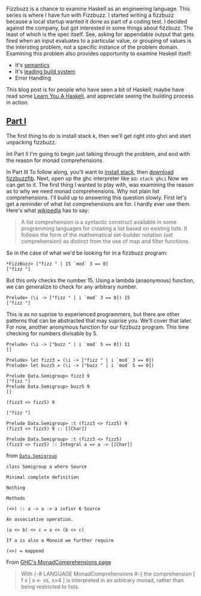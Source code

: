 Fizzbuzz is a chance to examine Haskell as an engineering language.
This series is where I have fun with Fizzbuzz. I started writing a fizzbuzz
because a local startup wanted it done as part of a coding test. I decided
against the company, but got interested in some things about fizzbuzz. The
least of which is the spec itself. See, asking for appendable output that gets
fired when an input evaluates to a particular value, or grouping of values
is the intersting problem, not a specific instance of the problem domain.
Examining this problem also provides opportunity to examine Haskell itself:
* It's [semantics](https://en.wikibooks.org/wiki/Haskell/Denotational_semantics)
* It's [leading build system](https://github.com/commercialhaskell/stack/blob/master/doc/README.md)
* Error Handling

This blog post is for people who have seen a bit of Haskell; maybe have read
some [Learn You A Haskell](http://learnyouahaskell.com/), and appreciate 
seeing the building process in action. 


## [Part I](/blog/2015/11/fizzbuzz-1.md)
 The first thing to do is install stack
k, then we'll get right into ghci and start unpacking
fizzbuzz.

Int Part II
I'm going to begin just talking through the problem, and end with the reason for monad comprehensions

In Part III 
To follow along, you'll want to [install stack](https://github.com/commercialhaskell/stack/tree/master/doc), then [download fizzbuzzfib](https://github.com/mlitchard/fizzbuzzfib).
Next, open up the ghc interpreter like so:
`stack ghci`
Now we can get to it. The first thing I wanted to play with, was examining the
reason as to why we need monad comprehensions. Why not plain list
comprehensions. I'll build up to answering this question slowly. First
let's get a reminder of what list comprehensions are for. I hardly ever
use them. Here's what [wikipedia](https://en.wikipedia.org/wiki/List_comprehension) has to say:

> A list comprehension is a syntactic construct available in some programming
> languages for creating a list based on existing lists. It follows the form of
> the mathematical set-builder notation (set comprehension) as distinct from the
> use of map and filter functions.

So in the case of what we'd be looking for in a fizzbuzz program:

```
*FizzBuzz> ["fizz " | 15 `mod` 3 == 0]
["fizz "]

```
But this only checks the number 15. Using a lambda (anaonymous) function,
we can generalize to check for any arbitrary number.
```
Prelude> (\i -> ["fizz " | i `mod` 3 == 0]) 15
["fizz "]
```
This is as no suprise to experienced programmers, but there
are other patterns that can be abstracted that may suprise you.
We'll cover that later. For now, another anonymous function 
for our fizzbuzz program. This time checking for numbers divisable by 5.

```
Prelude> (\i -> ["buzz " | i `mod` 5 == 0]) 11
[]
```

```
Prelude> let fizz3 = (\i -> ["fizz " | i `mod` 3 == 0])
Prelude> let buzz5 = (\i -> ["buzz " | i `mod` 5 == 0])
```

```
Prelude Data.Semigroup> fizz3 9
["fizz "]
Prelude Data.Semigroup> buzz5 9
[]
```

```
(fizz3 <> fizz5) 9

["fizz "]
```

```
Prelude Data.Semigroup> :t (fizz3 <> fizz5) 9
(fizz3 <> fizz5) 9 :: [[Char]]
```
```
Prelude Data.Semigroup> :t (fizz3 <> fizz5)
(fizz3 <> fizz5) :: Integral a => a -> [[Char]]
```


from [`Data.Semigroup`](https://hackage.haskell.org/package/semigroups-0.18.0.1/docs/Data-Semigroup.html)
```
class Semigroup a where Source

Minimal complete definition

Nothing

Methods

(<>) :: a -> a -> a infixr 6 Source

An associative operation.

(a <> b) <> c = a <> (b <> c)

If a is also a Monoid we further require

(<>) = mappend
```

From [GHC's MonadComprehensions page](https://ghc.haskell.org/trac/ghc/wiki/MonadComprehensions)
> With {-# LANGUAGE MonadComprehensions #-} the comprehension
 [ f x | x <- xs, x>4 ]
> is interpreted in an arbitrary monad, rather than being restricted to lists.
